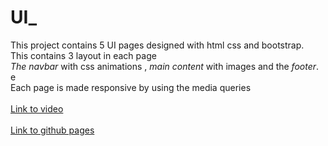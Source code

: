 # UI_
This project contains 5 UI pages designed with html css and bootstrap.<br>This contains 3 layout in each page <br>
      <i>The navbar</i> with css animations , <i>main content</i> with images and the <i>footer</i>.<br>e<br>Each page is made responsive by using the media queries <br><br>
      <a href="https://www.kapwing.com/videos/655ee3473280b1130f1060cb" >Link to video</a><br><br> <a href="https://lakshmicel.github.io/UI_/page_1/index.html" >Link to github pages</a>
